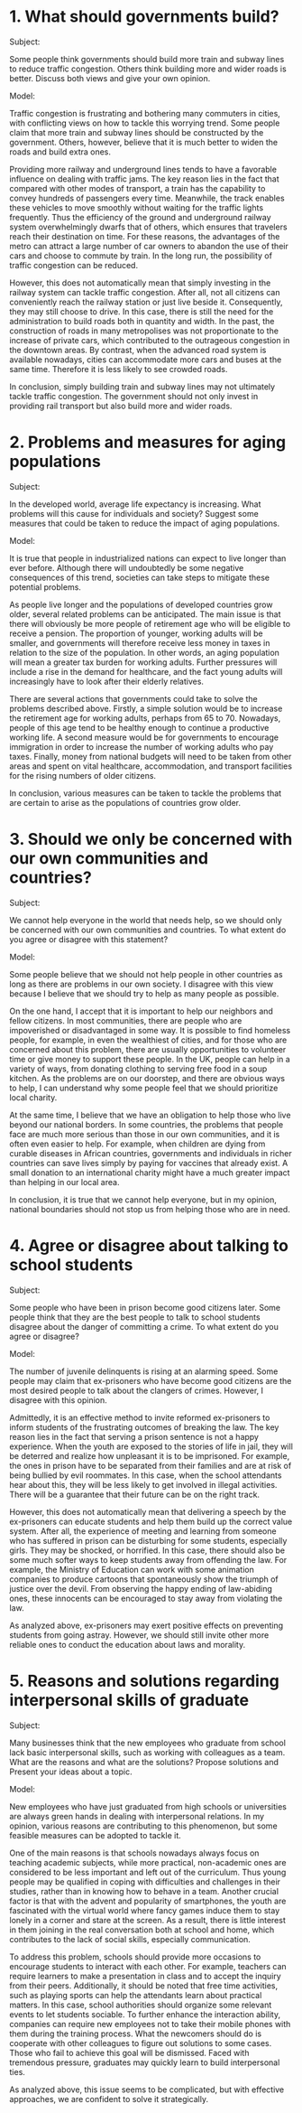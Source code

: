 # 1. What should governments build?

Subject:

Some people think governments should build more train and subway lines to reduce traffic congestion. Others think building more and wider roads is better. Discuss both views and give your own opinion.

Model:

Traffic congestion is frustrating and bothering many commuters in cities, with conflicting views on how to tackle this worrying trend. Some people claim that more train and subway lines should be constructed by the government. Others, however, believe that it is much better to widen the roads and build extra ones.

Providing more railway and underground lines tends to have a favorable influence on dealing with traffic jams. The key reason lies in the fact that compared with other modes of transport, a train has the capability to convey hundreds of passengers every time. Meanwhile, the track enables these vehicles to move smoothly without waiting for the traffic lights frequently. Thus the efficiency of the ground and underground railway system overwhelmingly dwarfs that of others, which ensures that travelers reach their destination on time. For these reasons, the advantages of the metro can attract a large number of car owners to abandon the use of their cars and choose to commute by train. In the long run, the possibility of traffic congestion can be reduced.

However, this does not automatically mean that simply investing in the railway system can tackle traffic congestion. After all, not all citizens can conveniently reach the railway station or just live beside it. Consequently, they may still choose to drive. In this case, there is still the need for the administration to build roads both in quantity and width. In the past, the construction of roads in many metropolises was not proportionate to the increase of private cars, which contributed to the outrageous congestion in the downtown areas. By contrast, when the advanced road system is available nowadays, cities can accommodate more cars and buses at the same time. Therefore it is less likely to see crowded roads.

In conclusion, simply building train and subway lines may not ultimately tackle traffic congestion. The government should not only invest in providing rail transport but also build more and wider roads.

# 2. Problems and measures for aging populations

Subject:

In the developed world, average life expectancy is increasing. What problems will this cause for individuals and society? Suggest some measures that could be taken to reduce the impact of aging populations.

Model:

It is true that people in industrialized nations can expect to live longer than ever before. Although there will undoubtedly be some negative consequences of this trend, societies can take steps to mitigate these potential problems.

As people live longer and the populations of developed countries grow older, several related problems can be anticipated. The main issue is that there will obviously be more people of retirement age who will be eligible to receive a pension. The proportion of younger, working adults will be smaller, and governments will therefore receive less money in taxes in relation to the size of the population. In other words, an aging population will mean a greater tax burden for working adults. Further pressures will include a rise in the demand for healthcare, and the fact young adults will increasingly have to look after their elderly relatives.

There are several actions that governments could take to solve the problems described above. Firstly, a simple solution would be to increase the retirement age for working adults, perhaps from 65 to 70. Nowadays, people of this age tend to be healthy enough to continue a productive working life. A second measure would be for governments to encourage immigration in order to increase the number of working adults who pay taxes. Finally, money from national budgets will need to be taken from other areas and spent on vital healthcare, accommodation, and transport facilities for the rising numbers of older citizens.

In conclusion, various measures can be taken to tackle the problems that are certain to arise as the populations of countries grow older.

# 3. Should we only be concerned with our own communities and countries?

Subject:

We cannot help everyone in the world that needs help, so we should only be concerned with our own communities and countries. To what extent do you agree or disagree with this statement?

Model:

Some people believe that we should not help people in other countries as long as there are problems in our own society. I disagree with this view because I believe that we should try to help as many people as possible.

On the one hand, I accept that it is important to help our neighbors and fellow citizens. In most communities, there are people who are impoverished or disadvantaged in some way. It is possible to find homeless people, for example, in even the wealthiest of cities, and for those who are concerned about this problem, there are usually opportunities to volunteer time or give money to support these people. In the UK, people can help in a variety of ways, from donating clothing to serving free food in a soup kitchen. As the problems are on our doorstep, and there are obvious ways to help, I can understand why some people feel that we should prioritize local charity.

At the same time, I believe that we have an obligation to help those who live beyond our national borders. In some countries, the problems that people face are much more serious than those in our own communities, and it is often even easier to help. For example, when children are dying from curable diseases in African countries, governments and individuals in richer countries can save lives simply by paying for vaccines that already exist. A small donation to an international charity might have a much greater impact than helping in our local area.

In conclusion, it is true that we cannot help everyone, but in my opinion, national boundaries should not stop us from helping those who are in need.

# 4. Agree or disagree about talking to school students

Subject:

Some people who have been in prison become good citizens later. Some people think that they are the best people to talk to school students disagree about the danger of committing a crime. To what extent do you agree or disagree?

Model:

The number of juvenile delinquents is rising at an alarming speed. Some people may claim that ex-prisoners who have become good citizens are the most desired people to talk about the clangers of crimes. However, I disagree with this opinion.

Admittedly, it is an effective method to invite reformed ex-prisoners to inform students of the frustrating outcomes of breaking the law. The key reason lies in the fact that serving a prison sentence is not a happy experience. When the youth are exposed to the stories of life in jail, they will be deterred and realize how unpleasant it is to be imprisoned. For example, the ones in prison have to be separated from their families and are at risk of being bullied by evil roommates. In this case, when the school attendants hear about this, they will be less likely to get involved in illegal activities. There will be a guarantee that their future can be on the right track.

However, this does not automatically mean that delivering a speech by the ex-prisoners can educate students and help them build up the correct value system. After all, the experience of meeting and learning from someone who has suffered in prison can be disturbing for some students, especially girls. They may be shocked, or horrified. In this case, there should also be some much softer ways to keep students away from offending the law. For example, the Ministry of Education can work with some animation companies to produce cartoons that spontaneously show the triumph of justice over the devil. From observing the happy ending of law-abiding ones, these innocents can be encouraged to stay away from violating the law.

As analyzed above, ex-prisoners may exert positive effects on preventing students from going astray. However, we should still invite other more reliable ones to conduct the education about laws and morality.

# 5. Reasons and solutions regarding interpersonal skills of graduate

Subject:

Many businesses think that the new employees who graduate from school lack basic interpersonal skills, such as working with colleagues as a team. What are the reasons and what are the solutions? Propose solutions and Present your ideas about a topic.

Model:

New employees who have just graduated from high schools or universities are always green hands in dealing with interpersonal relations. In my opinion, various reasons are contributing to this phenomenon, but some feasible measures can be adopted to tackle it.

One of the main reasons is that schools nowadays always focus on teaching academic subjects, while more practical, non-academic ones are considered to be less important and left out of the curriculum. Thus young people may be qualified in coping with difficulties and challenges in their studies, rather than in knowing how to behave in a team. Another crucial factor is that with the advent and popularity of smartphones, the youth are fascinated with the virtual world where fancy games induce them to stay lonely in a corner and stare at the screen. As a result, there is little interest in them joining in the real conversation both at school and home, which contributes to the lack of social skills, especially communication.

To address this problem, schools should provide more occasions to encourage students to interact with each other. For example, teachers can require learners to make a presentation in class and to accept the inquiry from their peers. Additionally, it should be noted that free time activities, such as playing sports can help the attendants learn about practical matters. In this case, school authorities should organize some relevant events to let students sociable. To further enhance the interaction ability, companies can require new employees not to take their mobile phones with them during the training process. What the newcomers should do is cooperate with other colleagues to figure out solutions to some cases. Those who fail to achieve this goal will be dismissed. Faced with tremendous pressure, graduates may quickly learn to build interpersonal ties.

As analyzed above, this issue seems to be complicated, but with effective approaches, we are confident to solve it strategically.